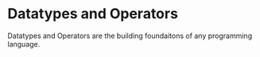 # Datatypes and Operators

Datatypes and Operators are the building foundaitons of any programming language.

